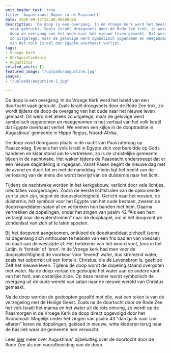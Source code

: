 ```yaml
---
omit_header_text: true
title: 'Augustinus: Dopen in de Paasnacht'
date: 2020-09-13T22:00:00+00:00
description: 'De doop is een overgang. In de Vroege Kerk werd het beeld van een doortocht
  vaak gebruikt. Zoals Israël droogvoets door de Rode Zee trok, zo wordt tijdens de
  doop de overgang van het oude naar het nieuwe leven gemaakt. Dit werd niet alleen
  zo uitgelegd, maar de gelovige werd symbolisch opgenomen en meegenomen in het verhaal
  van het volk Israël dat Egypte overhaast verliet. '
tags:
- Vroege Kerk
- Kerkgeschiedenis
- Augustinus
related_posts: []
featured_image: "/uploads/augustine.jpg"
images:
- "/uploads/augustine-1.jpg"

---
```

De doop is een overgang. In de Vroege Kerk werd het beeld van een doortocht vaak gebruikt. Zoals Israël droogvoets door de Rode Zee trok, zo wordt tijdens de doop de overgang van het oude naar het nieuwe leven gemaakt. Dit werd niet alleen zo uitgelegd, maar de gelovige werd symbolisch opgenomen en meegenomen in het verhaal van het volk Israël dat Egypte overhaast verliet. We nemen een kijkje in de dooptraditie in Augustinus’ gemeente in Hippo Regius, Noord-Afrika.

De doop vond doorgaans plaats in de nacht van Paaszaterdag op Paaszondag. Evenals het volk Israël in Egypte zich voorbereidde op Gods handelen en klaar stond om te vertrekken, zo is de christelijke gemeente bijeen in de nachtwake. Het waken tijdens de Paasnacht onderstreept dat er een nieuwe dagindeling is ingegaan. Vanaf Pasen begint de nieuwe dag met de avond en duurt tot en met de namiddag. Hierin ligt het beeld van de verlossing van de mens die wordt bevrijd van de duisternis naar het licht.

Tijdens de nachtwake worden in het kerkgebouw, verlicht door vele lichtjes, meditaties voorgedragen. Zodra de eerste lichtstralen van de opkomende zon te zien zijn, begint de doopsplechtigheid. Gericht naar het westen, de duisternis, hét symbool voor het Egypte van het oude bestaan, zweren de doopskandidaten satan af en verbreken hun banden met hem. Daarna vertrekken de dopelingen, onder het zingen van psalm 42 “Als een hert verlangt naar de waterstromen” naar de doopkapel, om in het doopvont de zondenlast van zich af te laten spoelen.

Bij het doopvont aangekomen, ontkleed de doopkandidaat zichzelf (soms na dagenlang zich onthouden te hebben van een fris bad en van voedsel) en daalt aan de westzijde af. Het betekenis van het woord vont, _fons_ in het Latijn, is ‘fontein’ of ‘bron’. In de Vroege kerk had men voor de doopsplechtigheid de voorkeur voor ‘levend’ water, dus stromend water, zoals het opborrelt uit een fontein. Christus, die de Levensbron is, geeft zo Zelf het nieuwe leven. Tijdens de doop wordt de dopeling staand overgoten met water. Na de doop verlaat de gedoopte het water aan de andere kant van het font, aan oostelijke zijde. Op deze manier wordt symbolisch de overgang uit de oude wereld van satan naar de nieuwe wereld van Christus gemaakt.

Na de doop worden de gedoopten gezalfd met olie, wat een teken is van de verzegeling met de Heilige Geest. Zoals na de doortocht door de Rode Zee het volk Israël het manna en het water uit de rots ontving, zo wordt op de Paasmorgen in de Vroege Kerk de doop direct opgevolgd door het Avondmaal. Mogelijk onder het zingen van psalm 43 “dan ga ik naar Uw altaren” keren de dopelingen, gekleed in nieuwe, witte klederen terug naar de basiliek waar de gemeente hen verwacht.

Lees [hier](https://www.robvanderdussen.com/nl/post/augustinus-waarom-de-rode-zee-rood-is/ "Augustinus: Waarom de Rode Zee rood is") meer over Augustinus' bijbeluitleg over de doortocht door de Rode Zee als een voorafbeelding van de doop.